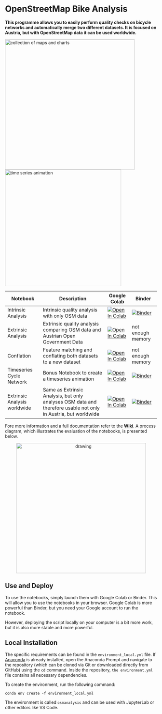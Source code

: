 # OpenStreetMap Bike Analysis
**This programme allows you to easily perform quality checks on bicycle networks and automatically merge two different datasets. It is focused on Austria, but with OpenStreetMap data it can be used worldwide.**

<img src="https://i.imgur.com/ML4PBFf.jpeg" alt="collection of maps and charts" width="430"/><img src="https://i.imgur.com/HB73o3U.gif" alt="time series animation" width="385"/>


| Notebook | Description | Google Colab | Binder |
| -------- | ----------- | ------------ | ------ |
| Intrinsic Analysis | Intrinsic quality analysis with only OSM data | <a target="_blank" href="https://colab.research.google.com/github/marcelharing/osm-bike-analysis/blob/master/Intrinsic_Analysis.ipynb"><img src="https://colab.research.google.com/assets/colab-badge.svg" alt="Open In Colab"/></a> | [![Binder](https://mybinder.org/badge_logo.svg)](https://mybinder.org/v2/gh/marcelharing/osm-bike-analysis/HEAD) |
| Extrinsic Analysis | Extrinsic quality analysis comparing OSM data and Austrian Open Government Data | <a target="_blank" href="https://colab.research.google.com/github/marcelharing/osm-bike-analysis/blob/master/Extrinsic_Analysis.ipynb"><img src="https://colab.research.google.com/assets/colab-badge.svg" alt="Open In Colab"/></a> | not enough memory |
| Conflation | Feature matching and conflating both datasets to a new dataset | <a target="_blank" href="https://colab.research.google.com/github/marcelharing/osm-bike-analysis/blob/master/Conflation.ipynb"><img src="https://colab.research.google.com/assets/colab-badge.svg" alt="Open In Colab"/></a> | not enough memory |
| Timeseries Cycle Network| Bonus Notebook to create a timeseries animation|<a target="_blank" href="https://colab.research.google.com/github/marcelharing/osm-bike-analysis/blob/master/Time_Series_Cycle_Network.ipynb"><img src="https://colab.research.google.com/assets/colab-badge.svg" alt="Open In Colab"/></a>| [![Binder](https://mybinder.org/badge_logo.svg)](https://mybinder.org/v2/gh/marcelharing/osm-bike-analysis/HEAD) |
| Extrinsic Analysis worldwide | Same as Extrinsic Analysis, but only analyses OSM data and therefore usable not only in Austria, but worldwide|<a target="_blank" href="https://colab.research.google.com/github/marcelharing/osm-bike-analysis/blob/master/Extrinsic_Analysis_worldwide.ipynb"><img src="https://colab.research.google.com/assets/colab-badge.svg" alt="Open In Colab"/></a>| [![Binder](https://mybinder.org/badge_logo.svg)](https://mybinder.org/v2/gh/marcelharing/osm-bike-analysis/HEAD) |

Fore more information and a full documentation refer to the **[Wiki](https://github.com/marcelharing/osm-bike-analysis/wiki)**. A process diagram, which illustrates the evaluation of the notebooks, is presented below. 

<p align="center">
    <img src="https://i.imgur.com/puCfQfj.png" alt="drawing" width="430"/>
</p>

## Use and Deploy
To use the notebooks, simply launch them with Google Colab or Binder. This will allow you to use the notebooks in your browser. Google Colab is more powerful than Binder, but you need your Google account to run the notebook.

However, deploying the script locally on your computer is a bit more work, but it is also more stable and more powerful.
## Local Installation
The specific requirements can be found in the ``environment_local.yml`` file. If  [Anaconda](https://anaconda.com/download) is already installed, open the Anaconda Prompt and navigate to the repository (which can be cloned via Git or downloaded directly from GitHub) using the ``cd`` command. Inside the repository, ``the environment.yml`` file contains all necessary dependencies.

To create the environment, run the following command:

```
conda env create -f environment_local.yml
```

The environment is called ``osmanalysis`` and can be used with JupyterLab or other editors like VS Code. 
